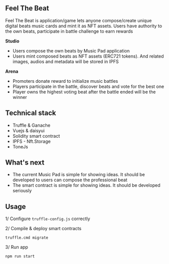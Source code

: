 ## Feel The Beat
Feel The Beat is application/game lets anyone compose/create unique digital beats music cards and mint it as NFT assets. Users have authority to the own beats, participate in battle challenge to earn rewards

**Studio**
- Users compose the own beats by Music Pad application
- Users mint composed beats as NFT assets (ERC721 tokens). And related images, audios and metadata will be stored in IPFS

**Arena**
- Promoters donate reward to initialize music battles
- Players participate in the battle, discover beats and vote for the best one
- Player owns the highest voting beat after the battle ended will be the winner


## Technical stack
- Truffle & Ganache
- Vuejs & daisyui
- Solidity smart contract
- IPFS - Nft.Storage 
- ToneJs


## What's next
- The current Music Pad is simple for showing ideas. It should be developed to users can compose the professional beat
- The smart contract is simple for showing ideas. It should be developed seriously


## Usage
1/ Configure `truffle-config.js` correctly 

2/ Compile & deploy smart contracts

```
truffle.cmd migrate
```

3/ Run app

```
npm run start
```